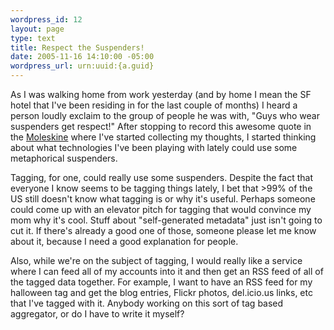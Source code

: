 ```yaml
--- 
wordpress_id: 12
layout: page
type: text
title: Respect the Suspenders!
date: 2005-11-16 14:10:00 -05:00
wordpress_url: urn:uuid:{a.guid}
---
```

<p>As I was walking home from work yesterday (and by home I mean the SF hotel that I've been residing in for the last couple of months) I heard a person loudly exclaim to the group of people he was with, "Guys who wear suspenders get respect!"  After stopping to record this awesome quote in the <a href="http://www.moleskine.co.uk/" title="Moleskine">Moleskine</a> where I've started collecting my thoughts, I started thinking about what technologies I've been playing with lately could use some metaphorical suspenders.</p>

<p>Tagging, for one, could really use some suspenders.  Despite the fact that everyone I know seems to be tagging things lately, I bet that &gt;99% of the US still doesn't know what tagging is or why it's useful.  Perhaps someone could come up with an elevator pitch for tagging that would convince my mom why it's cool.  Stuff about "self-generated metadata" just isn't going to cut it.  If there's already a good one of those, someone please let me know about it, because I need a good explanation for people.</p>

<p>Also, while we're on the subject of tagging, I would really like a service where I can feed all of my accounts into it and then get an RSS feed of all of the tagged data together.  For example, I want to have an RSS feed for my halloween tag and get the blog entries, Flickr photos, del.icio.us links, etc that I've tagged with it.  Anybody working on this sort of tag based aggregator, or do I have to write it myself?  </p>
